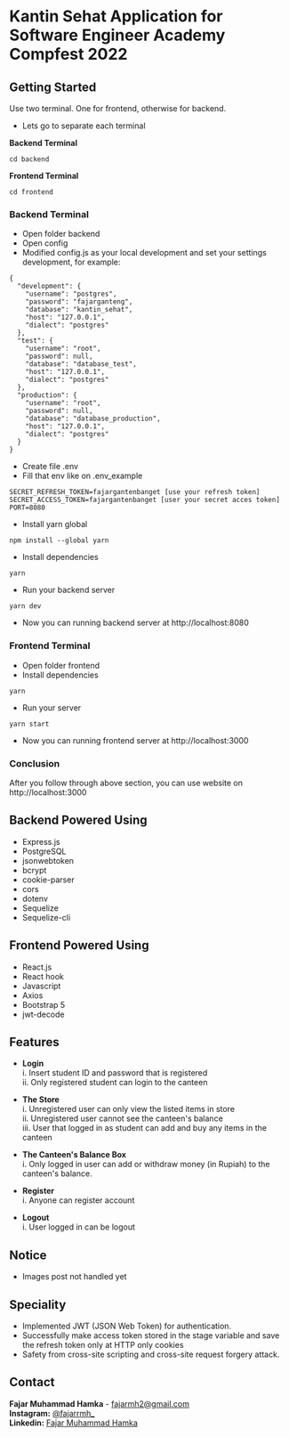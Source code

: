 # Kantin Sehat Application for Software Engineer Academy Compfest 2022

## Getting Started
Use two terminal. One for frontend, otherwise for backend.

- Lets go to separate each terminal

**Backend Terminal**
```
cd backend
```

**Frontend Terminal**
```
cd frontend
```

### Backend Terminal
- Open folder backend
- Open config
- Modified config.js as your local development and set your settings development, for example:
```
{
  "development": {
    "username": "postgres",
    "password": "fajarganteng", 
    "database": "kantin_sehat",
    "host": "127.0.0.1",
    "dialect": "postgres"
  },
  "test": {
    "username": "root",
    "password": null,
    "database": "database_test",
    "host": "127.0.0.1",
    "dialect": "postgres"
  },
  "production": {
    "username": "root",
    "password": null,
    "database": "database_production",
    "host": "127.0.0.1",
    "dialect": "postgres"
  }
}
```
- Create file .env
- Fill that env like on .env_example
```
SECRET_REFRESH_TOKEN=fajargantenbanget [use your refresh token]
SECRET_ACCESS_TOKEN=fajargantenbanget [user your secret acces token]
PORT=8080
```
- Install yarn global
```
npm install --global yarn
```
- Install dependencies
```
yarn
```
- Run your backend server
```
yarn dev
```
- Now you can running backend server at http://localhost:8080

### Frontend Terminal
- Open folder frontend
- Install dependencies
```
yarn
```
- Run your server
```
yarn start
```
- Now you can running frontend server at http://localhost:3000

### Conclusion
After you follow through above section, you can use website on http://localhost:3000

## Backend Powered Using
- Express.js
- PostgreSQL
- jsonwebtoken
- bcrypt
- cookie-parser
- cors
- dotenv
- Sequelize
- Sequelize-cli

## Frontend Powered Using
- React.js
- React hook
- Javascript
- Axios
- Bootstrap 5
- jwt-decode

## Features
- **Login**\
 i. Insert student ID and password that is registered\
 ii. Only registered student can login to the canteen

- **The Store**\
 i. Unregistered user can only view the listed items in store\
 ii. Unregistered user cannot see the canteen's balance\
 iii. User that logged in as student can add and buy any items in the canteen

- **The Canteen's Balance Box**\
 i. Only logged in user can add or withdraw money (in Rupiah) to the canteen's balance.

- **Register**\
 i. Anyone can register account

- **Logout**\
 i. User logged in can be logout

## Notice
- Images post not handled yet

## Speciality
- Implemented JWT (JSON Web Token) for authentication.
- Successfully make access token stored in the stage variable and save the refresh token only at HTTP only cookies
- Safety from cross-site scripting and cross-site request forgery attack.

## Contact
**Fajar Muhammad Hamka** - fajarmh2@gmail.com\
**Instagram:** [@fajarrmh_](https://www.instagram.com/fajarrmh_/?hl=en)\
**Linkedin:** [Fajar Muhammad Hamka](https://www.linkedin.com/in/fajarhamka/)